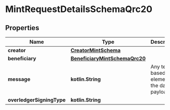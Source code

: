 
# MintRequestDetailsSchemaQrc20

## Properties
Name | Type | Description | Notes
------------ | ------------- | ------------- | -------------
**creator** | [**CreatorMintSchema**](CreatorMintSchema.md) |  |  [optional]
**beneficiary** | [**BeneficiaryMintSchemaQrc20**](BeneficiaryMintSchemaQrc20.md) |  |  [optional]
**message** | **kotlin.String** | Any text-based element of the data payload |  [optional]
**overledgerSigningType** | **kotlin.String** |  |  [optional]




